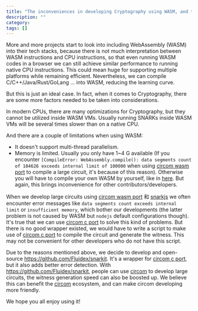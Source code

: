 ```yaml
---
title: "The inconveniences in developing Cryptography using WASM, and the motivation of snarkit"
description: ""
category:
tags: []
---
```


More and more projects start to look into including WebAssembly (WASM) into their tech stacks, because there is not much interpretation between WASM instructions and CPU instructions, so that even running WASM codes in a browser we can still achieve similar performance to running native CPU instructions. This could mean huge for supporting multiple platforms while remaining efficient. Nevertheless, we can compile C/C++/Java/Rust/GoLang ... into WASM, reducing the learning curve.

But this is just an ideal case. In fact, when it comes to Cryptography, there are some more factors needed to be taken into considerations. 

In modern CPUs, there are many optimizations for Cryptography, but they cannot be utilized inside WASM VMs. Usually running SNARKs inside WASM VMs will be several times slower than on a native CPU.

And there are a couple of limitations when using WASM:
+ It doesn't support multi-thread parallelism.
+ Memory is limited. Usually you only have 1~4 G available (If you encounter `[CompileError: WebAssembly.compile(): data segments count of 104626 exceeds internal limit of 100000` when using [circom wasm port](https://github.com/iden3/circom/tree/master/ports/wasm) to compile a large circuit, it's because of this reason). Otherwise you will have to compile your own WASM by yourself, like in [here](https://github.com/emscripten-core/emscripten/issues/8755#issuecomment-499682033). But again, this brings inconvenience for other contributors/developers.

When we develop large circuits using [circom wasm port](https://github.com/iden3/circom/tree/master/ports/wasm) 和 [snarkjs](https://github.com/iden3/snarkjs) we often encounter error messages like `data segments count exceeds internal limit` or `insufficient memory`, which bother our developments (the latter problem is not caused by WASM but `nodejs` default configurations though). It's true that we can use [circom c port](https://github.com/iden3/circom/tree/master/ports/c) to solve this kind of problems. But there is no good wrapper existed, we would have to write a script to make use of [circom c port](https://github.com/iden3/circom/tree/master/ports/c) to compile the circuit and generate the witness. This may not be convenient for other developers who do not have this script.

Due to the reasons mentioned above, we decide to develop and open-source https://github.com/Fluidex/snarkit. It's a wrapper for [circom c port](https://github.com/iden3/circom/tree/master/ports/c), but it also adds better error detection. With https://github.com/Fluidex/snarkit, people can use [circom](https://github.com/iden3/circom) to develop large circuits, the witness generation speed can also be boosted up. We believe this can benefit the [circom](https://github.com/iden3/circom) ecosystem, and can make circom developing more friendly.

We hope you all enjoy using it!

